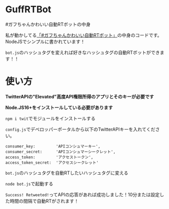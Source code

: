# GuffRTBot
#ガフちゃんかわいい自動RTボットの中身

私が動かしてる[「#ガフちゃんかわいい自動RTボット」](https://twitter.com/guffrtbot)の中身のコードです。NodeJSでシンプルに書かれています！

`bot.js`のハッシュタグを変えれば好きなハッシュタグの自動RTボットができます！！

# 使い方

**TwitterAPIの"Elevated"高度API権限所得のアプリとそのキーが必要です**

**Node.JS16+をインストールしている必要があります**

`npm i twit`でモジュールをインストールする

`config.js`でデベロッパーポータルから以下のTwitterAPIキーを入れてください。

    consumer_key:         'APIコンシュマーキー',
    consumer_secret:      'APIコンシュマーシークレット',
    access_token:         'アクセストークン',
    access_token_secret:  'アクセスシークレット'
`bot.js`のハッシュタグを自動RTしたいハッシュタグに変える

`node bot.js`で起動する

`Success! Retweeted!`ってAPIの応答があれば成功しました！10分または設定した時間の間隔で自動RTがされます！
